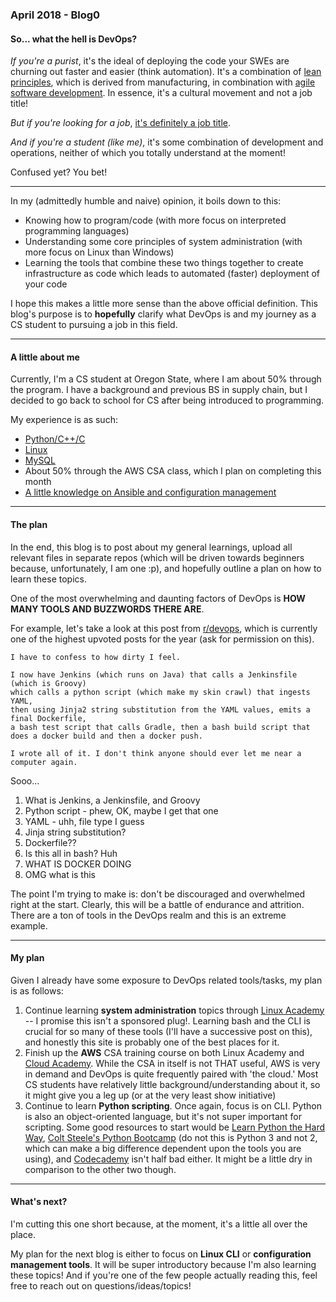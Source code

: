 ### April 2018 - Blog0
#### So... what the hell is DevOps?

*If you're a purist*, it's the ideal of deploying the code your SWEs are churning out faster and easier (think automation). 
It's a combination of [lean principles](https://en.wikipedia.org/wiki/Lean_manufacturing), which is derived from manufacturing, in combination with [agile software development](https://en.wikipedia.org/wiki/Agile_software_development).
In essence, it's a cultural movement and not a job title!

*But if you're looking for a job*, [it's definitely a job title](https://www.indeed.com/jobs?q=devops+engineer&l=New+York%2C+NY).

*And if you're a student (like me)*, it's some combination of development and operations, neither of which you totally understand at the moment!

Confused yet? You bet!

<hr>

In my (admittedly humble and naive) opinion, it boils down to this:

* Knowing how to program/code (with more focus on interpreted programming languages)
* Understanding some core principles of system administration (with more focus on Linux than Windows)
* Learning the tools that combine these two things together to create infrastructure as code which leads to automated (faster) deployment of your code

I hope this makes a little more sense than the above official definition. 
This blog's purpose is to **hopefully** clarify what DevOps is and my journey as a CS student to pursuing a job in this field. 

<hr>

#### A little about me

Currently, I'm a CS student at Oregon State, where I am about 50% through the program. I have a background and previous BS in supply chain,
but I decided to go back to school for CS after being introduced to programming.

My experience is as such:

* [Python/C++/C](https://github.com/lucassha/C)
* [Linux](https://github.com/lucassha/Linux-Notes)
* [MySQL](https://github.com/lucassha/NodeJS/tree/master/CS340-Final)
* About 50% through the AWS CSA class, which I plan on completing this month
* [A little knowledge on Ansible and configuration management](https://github.com/lucassha/Ansible-Practice)

<hr>

#### The plan 

In the end, this blog is to post about my general learnings, upload all relevant files in separate repos 
(which will be driven towards beginners because, unfortunately, I am one :p),
and hopefully outline a plan on how to learn these topics. 


One of the most overwhelming and daunting factors of DevOps is **HOW MANY TOOLS AND BUZZWORDS THERE ARE**. 

For example, let's take a look at this post from [r/devops](https://www.reddit.com/r/devops/comments/77dwxd/i_feel_dirty/), 
which is currently one of the highest upvoted posts for the year (ask for permission on this).

```
I have to confess to how dirty I feel.

I now have Jenkins (which runs on Java) that calls a Jenkinsfile (which is Groovy) 
which calls a python script (which make my skin crawl) that ingests YAML, 
then using Jinja2 string substitution from the YAML values, emits a final Dockerfile, 
a bash test script that calls Gradle, then a bash build script that does a docker build and then a docker push.

I wrote all of it. I don't think anyone should ever let me near a computer again.
```

Sooo...

1) What is Jenkins, a Jenkinsfile, and Groovy
2) Python script - phew, OK, maybe I get that one
3) YAML - uhh, file type I guess
4) Jinja string substitution?
5) Dockerfile??
6) Is this all in bash? Huh
7) WHAT IS DOCKER DOING
8) OMG what is this

The point I'm trying to make is: don't be discouraged and overwhelmed right at the start. 
Clearly, this will be a battle of endurance and attrition.
There are a ton of tools in the DevOps realm and this is an extreme example. 

<hr>

#### My plan

Given I already have some exposure to DevOps related tools/tasks, my plan is as follows:

1) Continue learning **system administration** topics through [Linux Academy](https://linuxacademy.com/) -- I promise this isn't a sponsored plug!.
Learning bash and the CLI is crucial for so many of these tools (I'll have a successive post on this), 
and honestly this site is probably one of the best places for it.
2) Finish up the **AWS** CSA training course on both Linux Academy and [Cloud Academy](https://cloudacademy.com/dashboard/).
While the CSA in itself is not THAT useful, AWS is very in demand and DevOps is quite frequently paired with 'the cloud.'
Most CS students have relatively little background/understanding about it, so it might give you a leg up (or at the very least show initiative)
3) Continue to learn **Python scripting**. Once again, focus is on CLI. Python is also an object-oriented language, but it's not super important for scripting. Some good resources to start would be [Learn Python the Hard Way](https://learnpythonthehardway.org/), [Colt Steele's Python Bootcamp](https://www.udemy.com/the-modern-python3-bootcamp/) (do not this is Python 3 and not 2, which can make a big difference dependent upon the tools you are using), and [Codecademy](https://www.codecademy.com/learn/learn-python) isn't half bad either. It might be a little dry in comparison to the other two though.

<hr>

#### What's next?

I'm cutting this one short because, at the moment, it's a little all over the place. 

My plan for the next blog is either to focus on **Linux CLI** or **configuration management tools**. It will be super introductory because I'm also learning these topics! And if you're one of the few people actually reading this, feel free to reach out on questions/ideas/topics!
